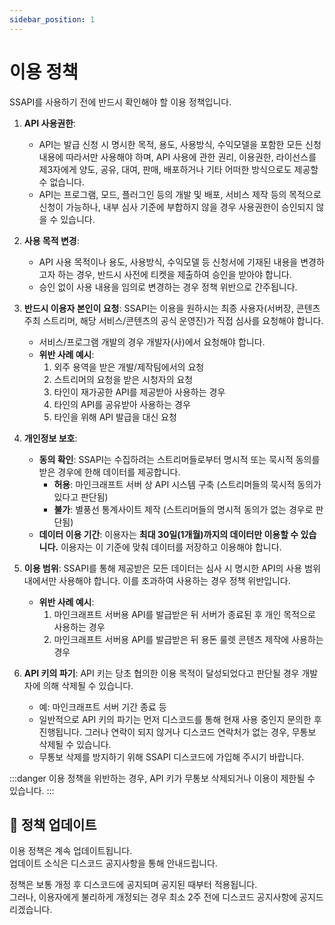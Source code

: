 ```yaml
---
sidebar_position: 1
---
```


# 이용 정책

SSAPI를 사용하기 전에 반드시 확인해야 할 이용 정책입니다.

1. **API 사용권한**:

   - API는 발급 신청 시 명시한 목적, 용도, 사용방식, 수익모델을 포함한 모든 신청 내용에 따라서만 사용해야 하며, API 사용에 관한 권리, 이용권한, 라이선스를 제3자에게 양도, 공유, 대여, 판매, 배포하거나 기타 어떠한 방식으로도 제공할 수 없습니다.
   - API는 프로그램, 모드, 플러그인 등의 개발 및 배포, 서비스 제작 등의 목적으로 신청이 가능하나, 내부 심사 기준에 부합하지 않을 경우 사용권한이 승인되지 않을 수 있습니다.

2. **사용 목적 변경**:

   - API 사용 목적이나 용도, 사용방식, 수익모델 등 신청서에 기재된 내용을 변경하고자 하는 경우, 반드시 사전에 티켓을 제출하여 승인을 받아야 합니다.
   - 승인 없이 사용 내용을 임의로 변경하는 경우 정책 위반으로 간주됩니다.

3. **반드시 이용자 본인이 요청**: SSAPI는 이용을 원하시는 최종 사용자(서버장, 콘텐츠 주최 스트리머, 해당 서비스/콘텐츠의 공식 운영진)가 직접 심사를 요청해야 합니다.

   - 서비스/프로그램 개발의 경우 개발자(사)에서 요청해야 합니다.
   - **위반 사례 예시**:
     1. 외주 용역을 받은 개발/제작팀에서의 요청
     2. 스트리머의 요청을 받은 시청자의 요청
     3. 타인이 재가공한 API를 제공받아 사용하는 경우
     4. 타인의 API를 공유받아 사용하는 경우
     5. 타인을 위해 API 발급을 대신 요청

4. **개인정보 보호**:

   - **동의 확인**: SSAPI는 수집하려는 스트리머들로부터 명시적 또는 묵시적 동의를 받은 경우에 한해 데이터를 제공합니다.
     - **허용**: 마인크래프트 서버 상 API 시스템 구축 (스트리머들의 묵시적 동의가 있다고 판단됨)
     - **불가**: 별풍선 통계사이트 제작 (스트리머들의 명시적 동의가 없는 경우로 판단됨)
   - **데이터 이용 기간**: 이용자는 **최대 30일(1개월)까지의 데이터만 이용할 수 있습니다.** 이용자는 이 기준에 맞춰 데이터를 저장하고 이용해야 합니다.

5. **이용 범위**: SSAPI를 통해 제공받은 모든 데이터는 심사 시 명시한 API의 사용 범위 내에서만 사용해야 합니다. 이를 초과하여 사용하는 경우 정책 위반입니다.

   - **위반 사례 예시**:
     1. 마인크래프트 서버용 API를 발급받은 뒤 서버가 종료된 후 개인 목적으로 사용하는 경우
     2. 마인크래프트 서버용 API를 발급받은 뒤 용돈 룰렛 콘텐츠 제작에 사용하는 경우

6. **API 키의 파기**: API 키는 당초 협의한 이용 목적이 달성되었다고 판단될 경우 개발자에 의해 삭제될 수 있습니다.
   - 예: 마인크래프트 서버 기간 종료 등
   - 일반적으로 API 키의 파기는 먼저 디스코드를 통해 현재 사용 중인지 문의한 후 진행됩니다. 그러나 연락이 되지 않거나 디스코드 연락처가 없는 경우, 무통보 삭제될 수 있습니다.
   - 무통보 삭제를 방지하기 위해 SSAPI 디스코드에 가입해 주시기 바랍니다.

:::danger
이용 정책을 위반하는 경우, API 키가 무통보 삭제되거나 이용이 제한될 수 있습니다.
:::

## 🔄 정책 업데이트

이용 정책은 계속 업데이트됩니다.\
업데이트 소식은 디스코드 공지사항을 통해 안내드립니다.

정책은 보통 개정 후 디스코드에 공지되며 공지된 때부터 적용됩니다.\
그러나, 이용자에게 불리하게 개정되는 경우 최소 2주 전에 디스코드 공지사항에 공지드리겠습니다.
